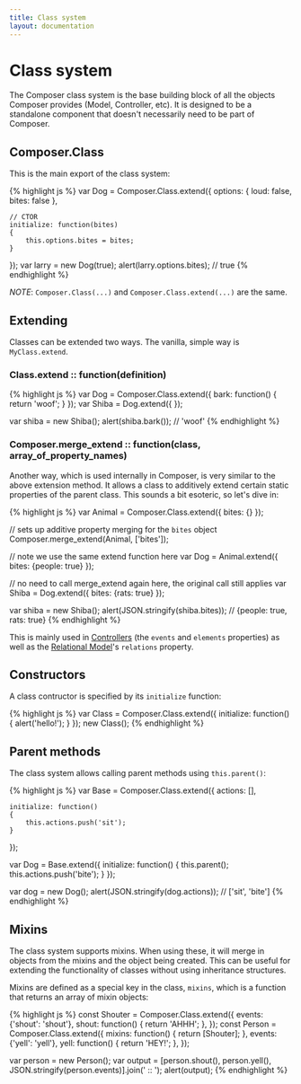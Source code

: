 ```yaml
---
title: Class system
layout: documentation
---
```


# Class system

The Composer class system is the base building block of all the objects Composer
provides (Model, Controller, etc). It is designed to be a standalone component
that doesn't necessarily need to be part of Composer.

## Composer.Class

This is the main export of the class system:

{% highlight js %}
var Dog = Composer.Class.extend({
    options: {
        loud: false,
        bites: false
    },

    // CTOR
    initialize: function(bites)
    {
        this.options.bites = bites;
    }
});
var larry = new Dog(true);
alert(larry.options.bites);  // true
{% endhighlight %}

_NOTE_: `Composer.Class(...)` and `Composer.Class.extend(...)` are the same.

## Extending

Classes can be extended two ways. The vanilla, simple way is `MyClass.extend`.

### Class.extend :: function(definition)
{% highlight js %}
var Dog = Composer.Class.extend({
    bark: function() { return 'woof'; }
});
var Shiba = Dog.extend({ });

var shiba = new Shiba();
alert(shiba.bark());   // 'woof'
{% endhighlight %}

### Composer.merge_extend :: function(class, array_of_property_names)
Another way, which is used internally in Composer, is very similar to the above
extension method. It allows a class to additively extend certain static
properties of the parent class. This sounds a bit esoteric, so let's dive in:

{% highlight js %}
var Animal = Composer.Class.extend({
    bites: {}
});

// sets up additive property merging for the `bites` object
Composer.merge_extend(Animal, ['bites']);

// note we use the same extend function here
var Dog = Animal.extend({
    bites: {people: true}
});

// no need to call merge_extend again here, the original call still applies
var Shiba = Dog.extend({
    bites: {rats: true}
});

var shiba = new Shiba();
alert(JSON.stringify(shiba.bites));  // {people: true, rats: true}
{% endhighlight %}

This is mainly used in [Controllers](docs/controller) (the `events`
and `elements` properties) as well as the [Relational Model](docs/relational)'s 
`relations` property.

## Constructors

A class contructor is specified by its `initialize` function:

{% highlight js %}
var Class = Composer.Class.extend({
    initialize: function()
    {
        alert('hello!');
    }
});
new Class();
{% endhighlight %}

## Parent methods

The class system allows calling parent methods using `this.parent()`:

{% highlight js %}
var Base = Composer.Class.extend({
    actions: [],

    initialize: function()
    {
        this.actions.push('sit');
    }
});

var Dog = Base.extend({
    initialize: function()
    {
        this.parent();
        this.actions.push('bite');
    }
});

var dog = new Dog();
alert(JSON.stringify(dog.actions));  // ['sit', 'bite']
{% endhighlight %}

## Mixins

The class system supports mixins. When using these, it will merge in objects
from the mixins and the object being created. This can be useful for extending
the functionality of classes without using inheritance structures.

Mixins are defined as a special key in the class, `mixins`, which is a function
that returns an array of mixin objects:

{% highlight js %}
const Shouter = Composer.Class.extend({
    events: {'shout': 'shout'},
    shout: function() { return 'AHHH'; },
});
const Person = Composer.Class.extend({
    mixins: function() { return [Shouter]; },
    events: {'yell': 'yell'},
    yell: function() { return 'HEY!'; },
});

var person = new Person();
var output = [person.shout(), person.yell(), JSON.stringify(person.events)].join(' :: ');
alert(output);
{% endhighlight %}

